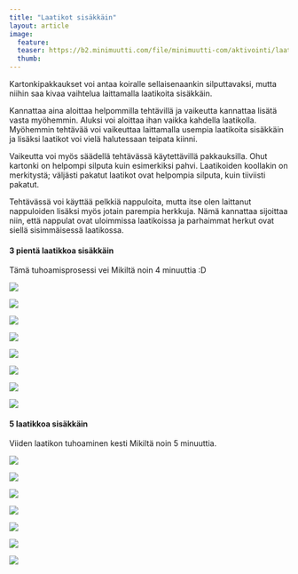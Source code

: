 ```yaml
---
title: "Laatikot sisäkkäin"
layout: article
image:
  feature:
  teaser: https://b2.minimuutti.com/file/minimuutti-com/aktivointi/laatikot-sisakkain/DS09520-245px.jpg
  thumb:
---
```


Kartonkipakkaukset voi antaa koiralle sellaisenaankin silputtavaksi, mutta niihin saa kivaa vaihtelua laittamalla laatikoita sisäkkäin.

Kannattaa aina aloittaa helpommilla tehtävillä ja vaikeutta kannattaa lisätä vasta myöhemmin. Aluksi voi aloittaa ihan vaikka kahdella laatikolla. Myöhemmin tehtävää voi vaikeuttaa laittamalla usempia laatikoita sisäkkäin ja lisäksi laatikot voi vielä halutessaan teipata kiinni.

Vaikeutta voi myös säädellä tehtävässä käytettävillä pakkauksilla. Ohut kartonki on helpompi silputa kuin esimerkiksi pahvi. Laatikoiden koollakin on merkitystä; väljästi pakatut laatikot ovat helpompia silputa, kuin tiiviisti pakatut.

Tehtävässä voi käyttää pelkkiä nappuloita, mutta itse olen laittanut nappuloiden lisäksi myös jotain parempia herkkuja. Nämä kannattaa sijoittaa niin, että nappulat ovat uloimmissa laatikoissa ja parhaimmat herkut ovat siellä sisimmäisessä laatikossa.

#### 3 pientä laatikkoa sisäkkäin

Tämä tuhoamisprosessi vei Mikiltä noin 4 minuuttia :D

![](https://b2.minimuutti.com/file/minimuutti-com/aktivointi/laatikot-sisakkain/DS09455-800px.jpg)

![](https://b2.minimuutti.com/file/minimuutti-com/aktivointi/laatikot-sisakkain/DS09520-800px.jpg)

![](https://b2.minimuutti.com/file/minimuutti-com/aktivointi/laatikot-sisakkain/DS09601-800px.jpg)

![](https://b2.minimuutti.com/file/minimuutti-com/aktivointi/laatikot-sisakkain/DS09633-800px.jpg)

![](https://b2.minimuutti.com/file/minimuutti-com/aktivointi/laatikot-sisakkain/DS09655-800px.jpg)

![](https://b2.minimuutti.com/file/minimuutti-com/aktivointi/laatikot-sisakkain/DS09706-800px.jpg)

![](https://b2.minimuutti.com/file/minimuutti-com/aktivointi/laatikot-sisakkain/DS09737-800px.jpg)

![](https://b2.minimuutti.com/file/minimuutti-com/aktivointi/laatikot-sisakkain/DS09448_-800px.jpg)

#### 5 laatikkoa sisäkkäin

Viiden laatikon tuhoaminen kesti Mikiltä noin 5 minuuttia.

![](https://b2.minimuutti.com/file/minimuutti-com/aktivointi/laatikot-sisakkain/DS12853-800px.jpg)

![](https://b2.minimuutti.com/file/minimuutti-com/aktivointi/laatikot-sisakkain/DS12875-800px.jpg)

![](https://b2.minimuutti.com/file/minimuutti-com/aktivointi/laatikot-sisakkain/DS13030-800px.jpg)

![](https://b2.minimuutti.com/file/minimuutti-com/aktivointi/laatikot-sisakkain/DS13061-800px.jpg)

![](https://b2.minimuutti.com/file/minimuutti-com/aktivointi/laatikot-sisakkain/DS13133-800px.jpg)

![](https://b2.minimuutti.com/file/minimuutti-com/aktivointi/laatikot-sisakkain/DS13161-800px.jpg)

![](https://b2.minimuutti.com/file/minimuutti-com/aktivointi/laatikot-sisakkain/Laatikot_sisakkain-kollaasi-800px.jpg)
